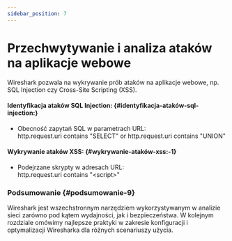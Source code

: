 ```yaml
---
sidebar_position: 7
---
```


# Przechwytywanie i analiza ataków na aplikacje webowe

Wireshark pozwala na wykrywanie prób ataków na aplikacje webowe, np. SQL Injection czy Cross-Site Scripting (XSS).

#### **Identyfikacja ataków SQL Injection:** {#identyfikacja-ataków-sql-injection:}

* Obecność zapytań SQL w parametrach URL:  
  http.request.uri contains "SELECT" or http.request.uri contains "UNION"

#### **Wykrywanie ataków XSS:** {#wykrywanie-ataków-xss:-1}

* Podejrzane skrypty w adresach URL:  
  http.request.uri contains "\<script\>"

### **Podsumowanie** {#podsumowanie-9}

Wireshark jest wszechstronnym narzędziem wykorzystywanym w analizie sieci zarówno pod kątem wydajności, jak i bezpieczeństwa. W kolejnym rozdziale omówimy najlepsze praktyki w zakresie konfiguracji i optymalizacji Wiresharka dla różnych scenariuszy użycia.